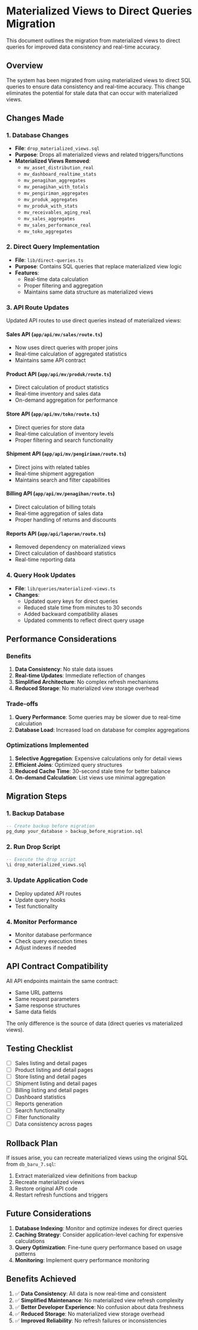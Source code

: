 # Materialized Views to Direct Queries Migration

This document outlines the migration from materialized views to direct queries for improved data consistency and real-time accuracy.

## Overview

The system has been migrated from using materialized views to direct SQL queries to ensure data consistency and real-time accuracy. This change eliminates the potential for stale data that can occur with materialized views.

## Changes Made

### 1. Database Changes
- **File**: `drop_materialized_views.sql`
- **Purpose**: Drops all materialized views and related triggers/functions
- **Materialized Views Removed**:
  - `mv_asset_distribution_real`
  - `mv_dashboard_realtime_stats`
  - `mv_penagihan_aggregates`
  - `mv_penagihan_with_totals`
  - `mv_pengiriman_aggregates`
  - `mv_produk_aggregates`
  - `mv_produk_with_stats`
  - `mv_receivables_aging_real`
  - `mv_sales_aggregates`
  - `mv_sales_performance_real`
  - `mv_toko_aggregates`

### 2. Direct Query Implementation
- **File**: `lib/direct-queries.ts`
- **Purpose**: Contains SQL queries that replace materialized view logic
- **Features**:
  - Real-time data calculation
  - Proper filtering and aggregation
  - Maintains same data structure as materialized views

### 3. API Route Updates
Updated API routes to use direct queries instead of materialized views:

#### Sales API (`app/api/mv/sales/route.ts`)
- Now uses direct queries with proper joins
- Real-time calculation of aggregated statistics
- Maintains same API contract

#### Product API (`app/api/mv/produk/route.ts`)
- Direct calculation of product statistics
- Real-time inventory and sales data
- On-demand aggregation for performance

#### Store API (`app/api/mv/toko/route.ts`)
- Direct queries for store data
- Real-time calculation of inventory levels
- Proper filtering and search functionality

#### Shipment API (`app/api/mv/pengiriman/route.ts`)
- Direct joins with related tables
- Real-time shipment aggregation
- Maintains search and filter capabilities

#### Billing API (`app/api/mv/penagihan/route.ts`)
- Direct calculation of billing totals
- Real-time aggregation of sales data
- Proper handling of returns and discounts

#### Reports API (`app/api/laporan/route.ts`)
- Removed dependency on materialized views
- Direct calculation of dashboard statistics
- Real-time reporting data

### 4. Query Hook Updates
- **File**: `lib/queries/materialized-views.ts`
- **Changes**:
  - Updated query keys for direct queries
  - Reduced stale time from minutes to 30 seconds
  - Added backward compatibility aliases
  - Updated comments to reflect direct query usage

## Performance Considerations

### Benefits
1. **Data Consistency**: No stale data issues
2. **Real-time Updates**: Immediate reflection of changes
3. **Simplified Architecture**: No complex refresh mechanisms
4. **Reduced Storage**: No materialized view storage overhead

### Trade-offs
1. **Query Performance**: Some queries may be slower due to real-time calculation
2. **Database Load**: Increased load on database for complex aggregations

### Optimizations Implemented
1. **Selective Aggregation**: Expensive calculations only for detail views
2. **Efficient Joins**: Optimized query structures
3. **Reduced Cache Time**: 30-second stale time for better balance
4. **On-demand Calculation**: List views use minimal aggregation

## Migration Steps

### 1. Backup Database
```sql
-- Create backup before migration
pg_dump your_database > backup_before_migration.sql
```

### 2. Run Drop Script
```sql
-- Execute the drop script
\i drop_materialized_views.sql
```

### 3. Update Application Code
- Deploy updated API routes
- Update query hooks
- Test functionality

### 4. Monitor Performance
- Monitor database performance
- Check query execution times
- Adjust indexes if needed

## API Contract Compatibility

All API endpoints maintain the same contract:
- Same URL patterns
- Same request parameters
- Same response structures
- Same data fields

The only difference is the source of data (direct queries vs materialized views).

## Testing Checklist

- [ ] Sales listing and detail pages
- [ ] Product listing and detail pages
- [ ] Store listing and detail pages
- [ ] Shipment listing and detail pages
- [ ] Billing listing and detail pages
- [ ] Dashboard statistics
- [ ] Reports generation
- [ ] Search functionality
- [ ] Filter functionality
- [ ] Data consistency across pages

## Rollback Plan

If issues arise, you can recreate materialized views using the original SQL from `db_baru_7.sql`:

1. Extract materialized view definitions from backup
2. Recreate materialized views
3. Restore original API code
4. Restart refresh functions and triggers

## Future Considerations

1. **Database Indexing**: Monitor and optimize indexes for direct queries
2. **Caching Strategy**: Consider application-level caching for expensive calculations
3. **Query Optimization**: Fine-tune query performance based on usage patterns
4. **Monitoring**: Implement query performance monitoring

## Benefits Achieved

1. ✅ **Data Consistency**: All data is now real-time and consistent
2. ✅ **Simplified Maintenance**: No materialized view refresh complexity
3. ✅ **Better Developer Experience**: No confusion about data freshness
4. ✅ **Reduced Storage**: No materialized view storage overhead
5. ✅ **Improved Reliability**: No refresh failures or inconsistencies